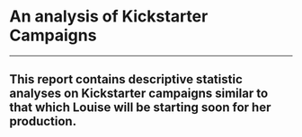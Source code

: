 # An analysis of Kickstarter Campaigns 
---
This report contains descriptive statistic analyses on Kickstarter campaigns similar to that which Louise will be starting soon for her production.
---
